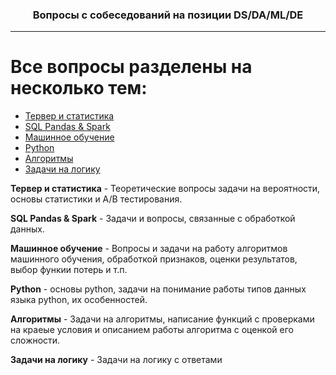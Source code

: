 <h3 align='center'>Вопросы с собеседований на позиции DS/DA/ML/DE</h3>

---

# Все вопросы разделены на несколько тем: 
- [Тервер и статистика](https://github.com/Lisstrange/interviews/tree/master/statistic)
- [SQL Pandas & Spark](https://github.com/Lisstrange/interviews/tree/master/sql_pandas_spark)
- [Машинное обучение](https://github.com/Lisstrange/interviews/tree/master/machine_learning) 
- [Python](https://github.com/Lisstrange/interviews/tree/master/python) 
- [Алгоритмы](https://github.com/Lisstrange/interviews/tree/master/algoritmhs)
- [Задачи на логику](https://github.com/Lisstrange/interviews/tree/master/logical_tasks)

**Тервер и статистика** - Теоретические вопросы задачи на вероятности, основы статистики и A/B тестирования.

**SQL Pandas & Spark** - Задачи и вопросы, связанные с обработкой данных.

**Машинное обучение** - Вопросы и задачи на работу алгоритмов машинного обучения, обработкой признаков, оценки результатов, выбор функии потерь и т.п.

**Python** - основы python, задачи на понимание работы типов данных языка python, их особенностей.

**Алгоритмы** - Задачи на алгоритмы, написание функций с проверками на краеые условия и описанием работы алгоритма с оценкой его сложности.

**Задачи на логику** - Задачи на логику с ответами



